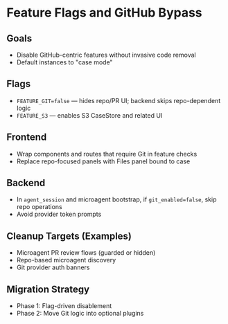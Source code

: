 # Feature Flags and GitHub Bypass

## Goals
- Disable GitHub-centric features without invasive code removal
- Default instances to "case mode"

## Flags
- `FEATURE_GIT=false` — hides repo/PR UI; backend skips repo-dependent logic
- `FEATURE_S3` — enables S3 CaseStore and related UI

## Frontend
- Wrap components and routes that require Git in feature checks
- Replace repo-focused panels with Files panel bound to case

## Backend
- In `agent_session` and microagent bootstrap, if `git_enabled=false`, skip repo operations
- Avoid provider token prompts

## Cleanup Targets (Examples)
- Microagent PR review flows (guarded or hidden)
- Repo-based microagent discovery
- Git provider auth banners

## Migration Strategy
- Phase 1: Flag-driven disablement
- Phase 2: Move Git logic into optional plugins

